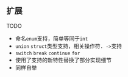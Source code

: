## 扩展

TODO
- 命名`enum`支持，简单等同于`int`
- `union` `struct`类型支持，相关操作符`. ->`支持
- `switch` `break` `continue` `for`
- 使用了支持的新特性替换了部分实现细节
- 同样自举